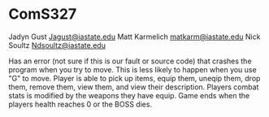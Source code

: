 # ComS327
Jadyn Gust Jagust@iastate.edu
Matt Karmelich matkarm@iastate.edu
Nick Soultz Ndsoultz@iastate.edu

Has an error (not sure if this is our fault or source code) that crashes the program when you try to move.  This is less likely to happen when you use "G" to move.
Player is able to pick up items, equip them, uneqip them, drop them, remove them, view them, and view their description.  Players combat stats is modified by
the weapons they have equip.  Game ends when the players health reaches 0 or the BOSS dies.